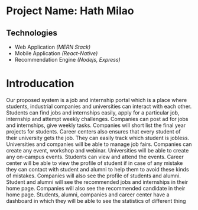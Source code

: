 # Project Name: Hath Milao

## Technologies

  - Web Application *(MERN Stack)*
  - Mobile Application *(React-Native)*
  - Recommendation Engine *(Nodejs, Express)*

# Introducation
Our proposed system is a job and internship portal which is a place where students, industrial
companies and universities can interact with each other. Students can find jobs and internships easily,
apply for a particular job, internship and attempt weekly challenges. Companies can post ad for jobs
and internships, give weekly tasks. Companies will short list the final year projects for students.
Career centers also ensures that every student of their university gets the job. They can easily track
which student is jobless. Universities and companies will be able to manage job fairs. Companies can
create any event, workshop and webinar. Universities will be able to create any on-campus events.
Students can view and attend the events. Career center will be able to view the profile of student if in
case of any mistake they can contact with student and alumni to help them to avoid these kinds of
mistakes. Companies will also see the profile of students and alumni. Student and alumni will see the
recommended jobs and internships in their home page. Companies will also see the recommended
candidate in their home page. Students, alumni, companies and career center have a dashboard in
which they will be able to see the statistics of different thing

